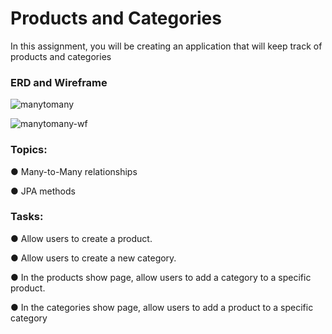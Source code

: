 <h1 id="products-and-categories">Products and Categories</h1>
<p>In this assignment, you will be creating an application that will keep track of products and categories</p>
<h3 id="erd-and-wireframe">ERD and Wireframe</h3>
<p><img src="https://s3.amazonaws.com/General_V88/boomyeah2015/codingdojo/curriculum/content/chapter/manytomany.png" alt="manytomany"></p>
<p><img src="https://s3.amazonaws.com/General_V88/boomyeah2015/codingdojo/curriculum/content/chapter/manytomany-wf.png" alt="manytomany-wf"></p>
<h3 id="topics">Topics:</h3>
<p>● Many-to-Many relationships</p>
<p>● JPA methods</p>
<h3 id="tasks">Tasks:</h3>
<p>● Allow users to create a product.</p>
<p>● Allow users to create a new category.</p>
<p>● In the products show page, allow users to add a category to a specific product.</p>
<p>● In the categories show page, allow users to add a product to a specific category</p>
